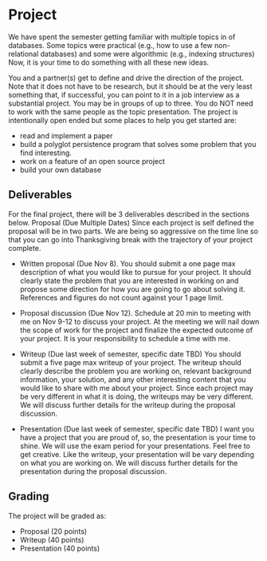 # Project

We have spent the semester getting familiar with multiple topics in of
databases. Some topics were practical (e.g., how to use a few non-relational
databases) and some were algorithmic (e.g., indexing structures)
Now, it is your time to do something with all these new ideas.

You and a partner(s) get to define and drive the direction of the project. Note
that it does not have to be research, but it should be at the very least
something that, if successful, you can point to it in a job interview as a
substantial project. You may be in groups of up to three. You do NOT need to
work with the same people as the topic presentation. The project is
intentionally open ended but some places to help you get started are:

* read and implement a paper
* build a polyglot persistence program that solves some problem that you find
  interesting.
* work on a feature of an open source project
* build your own database

## Deliverables

For the final project, there will be 3 deliverables described in the sections
below.  Proposal (Due Multiple Dates) Since each project is self defined the
proposal will be in two parts. We are being so aggressive on the time line so
that you can go into Thanksgiving break with the trajectory of your project
complete.

* Written proposal (Due Nov 8). You should submit a one page max description of
  what you would like to pursue for your project. It should clearly state the
  problem that you are interested in working on and propose some direction for
  how you are going to go about solving it.  References and figures do not count
  against your 1 page limit.

* Proposal discussion (Due Nov 12). Schedule at 20 min to meeting with me on Nov
  9-12 to discuss your project. At the meeting we will nail down the scope of
  work for the project and finalize the expected outcome of your project. It is
  your responsibility to schedule a time with me.

* Writeup (Due last week of semester, specific date TBD) You should submit a
  five page max writeup of your project.  The writeup should clearly describe
  the problem you are working on, relevant background information, your
  solution, and any other interesting content that you would like to share with
  me about your project.  Since each project may be very different in what it is
  doing, the writeups may be very different. We will discuss further details for
  the writeup during the proposal discussion.

* Presentation (Due last week of semester, specific date TBD) I want you have a
  project that you are proud of, so, the presentation is your time to shine. We
  will use the exam period for your presentations. Feel free to get creative.
  Like the writeup, your presentation will be vary depending on what you are
  working on. We will discuss further details for the presentation during the
  proposal discussion.

## Grading

The project will be graded as:

* Proposal (20 points)
* Writeup (40 points)
* Presentation (40 points)


